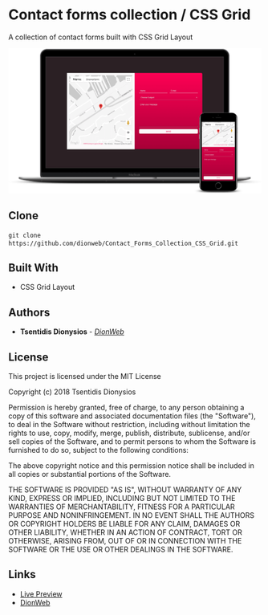 # Contact forms collection / CSS Grid
A collection of contact forms built with CSS Grid Layout

![alt text](https://raw.githubusercontent.com/dionweb/Contact_Forms_Collection_CSS_Grid/master/src/images/gh-mockup.png?token=AmkVid1D5mxB66Z-foUCuo-GamcNgzE8ks5b5aP-wA%3D%3D)


## Clone
```
git clone https://github.com/dionweb/Contact_Forms_Collection_CSS_Grid.git
```


## Built With

* CSS Grid Layout


## Authors

* **Tsentidis Dionysios** - *[DionWeb](http://www.dionweb.me/)*


## License

This project is licensed under the MIT License

Copyright (c) 2018 Tsentidis Dionysios

Permission is hereby granted, free of charge, to any person obtaining a copy of this software and associated documentation files (the "Software"), to deal in the Software without restriction, including without limitation the rights to use, copy, modify, merge, publish, distribute, sublicense, and/or sell copies of the Software, and to permit persons to whom the Software is furnished to do so, subject to the following conditions:

The above copyright notice and this permission notice shall be included in all copies or substantial portions of the Software.

THE SOFTWARE IS PROVIDED "AS IS", WITHOUT WARRANTY OF ANY KIND, EXPRESS OR IMPLIED, INCLUDING BUT NOT LIMITED TO THE WARRANTIES OF MERCHANTABILITY, FITNESS FOR A PARTICULAR PURPOSE AND NONINFRINGEMENT. IN NO EVENT SHALL THE AUTHORS OR COPYRIGHT HOLDERS BE LIABLE FOR ANY CLAIM, DAMAGES OR OTHER LIABILITY, WHETHER IN AN ACTION OF CONTRACT, TORT OR OTHERWISE, ARISING FROM, OUT OF OR IN CONNECTION WITH THE SOFTWARE OR THE USE OR OTHER DEALINGS IN THE SOFTWARE.

## Links
* [Live Preview](https://dionweb.github.io/Contact_Forms_Collection_CSS_Grid/) 
* [DionWeb](http://www.dionweb.me/)
